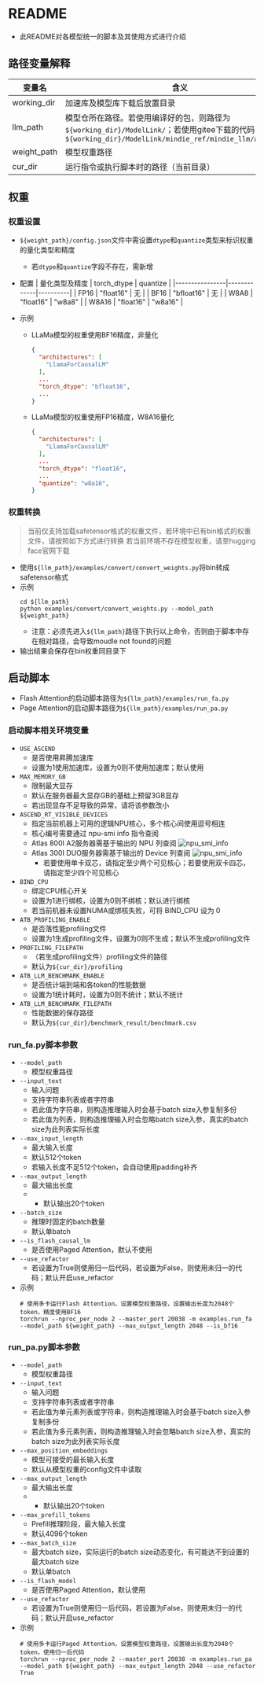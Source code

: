 # README

- 此README对各模型统一的脚本及其使用方式进行介绍

## 路径变量解释
| 变量名  | 含义                                             |
|--------|--------------------------------------------------|
| working_dir | 加速库及模型库下载后放置目录                  |
| llm_path | 模型仓所在路径。若使用编译好的包，则路径为`${working_dir}/ModelLink/`；若使用gitee下载的代码，则路径为`${working_dir}/ModelLink/mindie_ref/mindie_llm/atb_models`    |
| weight_path | 模型权重路径                                 |
| cur_dir | 运行指令或执行脚本时的路径（当前目录）                  |

## 权重

### 权重设置
- `${weight_path}/config.json`文件中需设置`dtype`和`quantize`类型来标识权重的量化类型和精度
  - 若`dtype`和`quantize`字段不存在，需新增

- 配置
  | 量化类型及精度  | torch_dtype | quantize |
  |----------------|-------------|----------|
  | FP16           | "float16"   | 无       |
  | BF16           | "bfloat16"  | 无       |
  | W8A8           | "float16"   | "w8a8"   |
  | W8A16          | "float16"   | "w8a16"  |

- 示例
  - LLaMa模型的权重使用BF16精度，非量化
    ```json
    {
      "architectures": [
        "LlamaForCausalLM"
      ],
      ...
      "torch_dtype": "bfloat16",
      ...
    }
    ```
  - LLaMa模型的权重使用FP16精度，W8A16量化
    ```json
    {
      "architectures": [
        "LlamaForCausalLM"
      ],
      ...
      "torch_dtype": "float16",
      ...
      "quantize": "w8a16",
    }
    ```

### 权重转换
> 当前仅支持加载safetensor格式的权重文件，若环境中已有bin格式的权重文件，请按照如下方式进行转换
> 若当前环境不存在模型权重，请至hugging face官网下载
- 使用`${llm_path}/examples/convert/convert_weights.py`将bin转成safetensor格式
- 示例
    ```shell
    cd ${llm_path}
    python examples/convert/convert_weights.py --model_path ${weight_path}
    ```
  - 注意：必须先进入`${llm_path}`路径下执行以上命令，否则由于脚本中存在相对路径，会导致moudle not found的问题
- 输出结果会保存在bin权重同目录下

## 启动脚本
- Flash Attention的启动脚本路径为`${llm_path}/examples/run_fa.py`
- Page Attention的启动脚本路径为`${llm_path}/examples/run_pa.py`

### 启动脚本相关环境变量
  - `USE_ASCEND`
    - 是否使用昇腾加速库
    - 设置为1使用加速库，设置为0则不使用加速库；默认使用
  - `MAX_MEMORY_GB`
    - 限制最大显存
    - 默认在服务器最大显存GB的基础上预留3GB显存
    - 若出现显存不足导致的异常，请将该参数改小
  - `ASCEND_RT_VISIBLE_DEVICES`
    - 指定当前机器上可用的逻辑NPU核心，多个核心间使用逗号相连
    - 核心编号需要通过 npu-smi info 指令查阅
    - Atlas 800I A2服务器需基于输出的 NPU 列查阅
        ![npu_smi_info](../images/npu_smi_info_800i_a2.png)
    - Atlas 300I DUO服务器需基于输出的 Device 列查阅
        ![npu_smi_info](../images/npu_smi_info_300i_duo.png)
        - 若要使用单卡双芯，请指定至少两个可见核心；若要使用双卡四芯，请指定至少四个可见核心
  - `BIND_CPU`
    - 绑定CPU核心开关
    - 设置为1进行绑核，设置为0则不绑核；默认进行绑核
    - 若当前机器未设置NUMA或绑核失败，可将 BIND_CPU 设为 0
  - `ATB_PROFILING_ENABLE`
    - 是否落性能profiling文件
    - 设置为1生成profiling文件，设置为0则不生成；默认不生成profiling文件
  - `PROFILING_FILEPATH`
    - （若生成profiling文件）profiling文件的路径
    - 默认为`${cur_dir}/profiling`
  - `ATB_LLM_BENCHMARK_ENABLE`
    - 是否统计端到端和各token的性能数据
    - 设置为1统计耗时，设置为0则不统计；默认不统计
  - `ATB_LLM_BENCHMARK_FILEPATH`
    - 性能数据的保存路径
    - 默认为`${cur_dir}/benchmark_result/benchmark.csv`

### run_fa.py脚本参数
- `--model_path`
  - 模型权重路径
- `--input_text`
  - 输入问题
  - 支持字符串列表或者字符串
  - 若此值为字符串，则构造推理输入时会基于batch size入参复制多份
  - 若此值为列表，则构造推理输入时会忽略batch size入参，真实的batch size为此列表实际长度
- `--max_input_length`
  - 最大输入长度
  - 默认512个token
  - 若输入长度不足512个token，会自动使用padding补齐
- `--max_output_length`
  - 最大输出长度
  - - 默认输出20个token
- `--batch_size`
  - 推理时固定的batch数量
  - 默认单batch
- `--is_flash_causal_lm`
  - 是否使用Paged Attention，默认不使用
- `--use_refactor`
    - 若设置为True则使用归一后代码，若设置为False，则使用未归一的代码；默认开启use_refactor
- 示例
  ```shell
  # 使用多卡运行Flash Attention，设置模型权重路径，设置输出长度为2048个token，精度使用BF16
  torchrun --nproc_per_node 2 --master_port 20038 -m examples.run_fa --model_path ${weight_path} --max_output_length 2048 --is_bf16
  ```

### run_pa.py脚本参数
- `--model_path`
  - 模型权重路径
- `--input_text`
  - 输入问题
  - 支持字符串列表或者字符串
  - 若此值为单元素列表或字符串，则构造推理输入时会基于batch size入参复制多份
  - 若此值为多元素列表，则构造推理输入时会忽略batch size入参，真实的batch size为此列表实际长度
- `--max_position_embeddings`
  - 模型可接受的最长输入长度
  - 默认从模型权重的config文件中读取
- `--max_output_length`
  - 最大输出长度
  - - 默认输出20个token
- `--max_prefill_tokens`
  - Prefill推理阶段，最大输入长度
  - 默认4096个token
- `--max_batch_size`
  - 最大batch size，实际运行的batch size动态变化，有可能达不到设置的最大batch size
  - 默认单batch
- `--is_flash_model`
  - 是否使用Paged Attention，默认使用
- `--use_refactor`
    - 若设置为True则使用归一后代码，若设置为False，则使用未归一的代码；默认开启use_refactor
- 示例
  ```shell
  # 使用多卡运行Paged Attention，设置模型权重路径，设置输出长度为2048个token，使用归一后代码
  torchrun --nproc_per_node 2 --master_port 20038 -m examples.run_pa --model_path ${weight_path} --max_output_length 2048 --use_refactor True
  ```